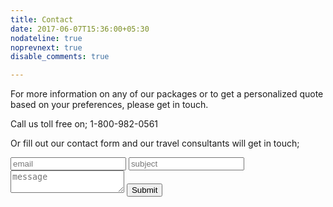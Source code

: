 ```yaml
---
title: Contact
date: 2017-06-07T15:36:00+05:30
nodateline: true
noprevnext: true
disable_comments: true

---
```


For more information on any of our packages or to get a personalized quote based on your preferences, please get in touch.

Call us toll free on; 1-800-982-0561

Or fill out our contact form and our travel consultants will get in touch;


<form id="my-awesome-form" action="https://api.formbucket.com/f/buk_4hyFb5XhvHPpp5qB5pCPIhEt" method="post" target="_blank">
  <input type="text" name="email" placeholder="email" />
  <input type="text" name="subject" placeholder="subject" />
  <textarea type="text" name="message" placeholder="message"></textarea>
  <button class="button secondary" type="submit">Submit</button>
</form>
